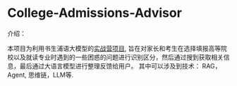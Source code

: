 # College-Admissions-Advisor
介绍：

本项目为利用书生浦语大模型的[实战营项目](https://github.com/InternLM/Tutorial), 旨在对家长和考生在选择填报高等院校以及就读专业时遇到的一些困惑的问题进行识别区分，然后通过搜到获取相关信息，最后通过大语言模型进行整理反馈给用户。 其中可以涉及到技术： RAG，Agent, 思维链，LLM等.

